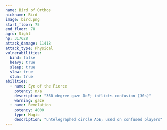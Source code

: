 ```yaml
---
name: Bird of Orthos
nickname: Bird
image: bird.png
start_floor: 75
end_floor: 78
agro: Sight
hp: 317628
attack_damage: 11418
attack_type: Physical
vulnerabilities:
  bind: false
  heavy: true
  sleep: true
  slow: true
  stun: true
abilities:
  - name: Eye of the Fierce
    potency: n/a
    description: "360 degree gaze AoE; inflicts confusion (30s)"
    warning: gaze
  - name: Revelation
    potency: 4000
    type: Magic
    description: "untelegraphed circle AoE; used on confused players"
---
```

